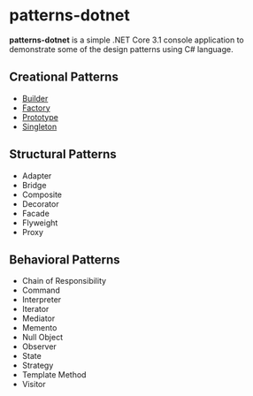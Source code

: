 # patterns-dotnet

**patterns-dotnet** is a simple .NET Core 3.1 console application to demonstrate some of the design patterns using C# language.

## Creational Patterns
- [Builder](Creational/Builder)
- [Factory](Creational/Factory)
- [Prototype](Creational/Prototype)
- [Singleton](Creational/Singleton)

## Structural Patterns
- Adapter
- Bridge
- Composite
- Decorator
- Facade
- Flyweight
- Proxy

## Behavioral Patterns
- Chain of Responsibility
- Command
- Interpreter
- Iterator
- Mediator
- Memento
- Null Object
- Observer
- State
- Strategy
- Template Method
- Visitor
